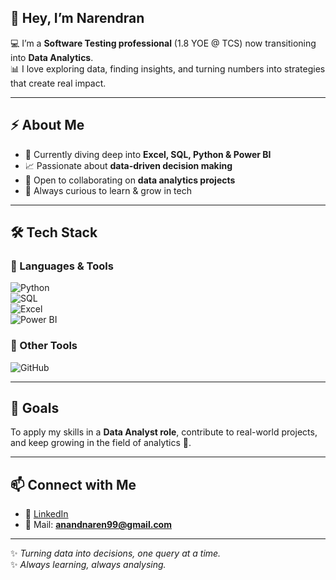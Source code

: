 ## 👋 Hey, I’m Narendran   

💻 I’m a **Software Testing professional** (1.8 YOE @ TCS) now transitioning into **Data Analytics**.  
📊 I love exploring data, finding insights, and turning numbers into strategies that create real impact.  

---

## ⚡ About Me  
- 🌱 Currently diving deep into **Excel, SQL, Python & Power BI**  
- 📈 Passionate about **data-driven decision making**  
- 🤝 Open to collaborating on **data analytics projects**  
- 🚀 Always curious to learn & grow in tech  

---

## 🛠️ Tech Stack  

### 🔹 Languages & Tools  
![Python](https://img.shields.io/badge/Python-3776AB?style=for-the-badge&logo=python&logoColor=white)  
![SQL](https://img.shields.io/badge/SQL-336791?style=for-the-badge&logo=postgresql&logoColor=white)  
![Excel](https://img.shields.io/badge/MS%20Excel-217346?style=for-the-badge&logo=microsoftexcel&logoColor=white)  
![Power BI](https://img.shields.io/badge/Power%20BI-F2C811?style=for-the-badge&logo=powerbi&logoColor=black)  

### 🔹 Other Tools   
![GitHub](https://img.shields.io/badge/GitHub-181717?style=for-the-badge&logo=github&logoColor=white)  

---

## 🎯 Goals  
To apply my skills in a **Data Analyst role**, contribute to real-world projects, and keep growing in the field of analytics 🌱.  

---

## 📫 Connect with Me  
- 💼 [LinkedIn](https://www.linkedin.com/in/narendran-r-11a851139)  
- 📧 Mail: **anandnaren99@gmail.com**  

---

✨ *Turning data into decisions, one query at a time.*  
✨ *Always learning, always analysing.* 
